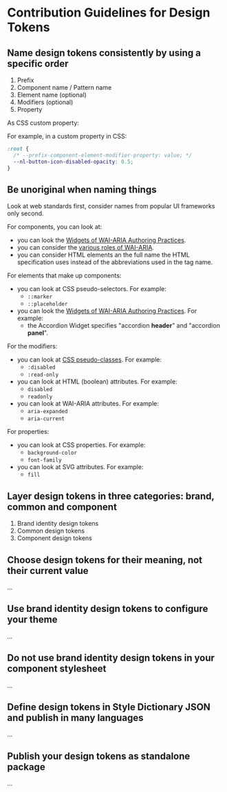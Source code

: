 <!--
@license EUPL-1.2
Copyright (c) 2021 Robbert Broersma
-->

# Contribution Guidelines for Design Tokens

## Name design tokens consistently by using a specific order

1. Prefix
2. Component name / Pattern name
3. Element name (optional)
4. Modifiers (optional)
5. Property

As CSS custom property:

For example, in a custom property in CSS:

```css
:root {
  /* --prefix-component-element-modifier-property: value; */
  --nl-button-icon-disabled-opacity: 0.5;
}
```

## Be unoriginal when naming things

Look at web standards first, consider names from popular UI frameworks only second.

For components, you can look at:

- you can look the [Widgets of WAI-ARIA Authoring Practices](https://www.w3.org/TR/wai-aria-practices/).
- you can consider the [various roles of WAI-ARIA](https://www.w3.org/TR/wai-aria-1.1/#roles_categorization).
- you can consider HTML elements an the full name the HTML specification uses instead of the abbreviations used in the tag name.

For elements that make up components:

- you can look at CSS pseudo-selectors. For example:
  - `::marker`
  - `::placeholder`
- you can look the [Widgets of WAI-ARIA Authoring Practices](https://www.w3.org/TR/wai-aria-practices/). For example:
  - the Accordion Widget specifies "accordion **header**" and "accordion **panel**".

For the modifiers:

- you can look at [CSS pseudo-classes](https://developer.mozilla.org/en-US/docs/Web/CSS/Pseudo-classes). For example:
  - `:disabled`
  - `:read-only`
- you can look at HTML (boolean) attributes. For example:
  - `disabled`
  - `readonly`
- you can look at WAI-ARIA attributes. For example:
  - `aria-expanded`
  - `aria-current`

For properties:

- you can look at CSS properties. For example:
  - `background-color`
  - `font-family`
- you can look at SVG attributes. For example:
  - `fill`

## Layer design tokens in three categories: brand, common and component

1. Brand identity design tokens
2. Common design tokens
3. Component design tokens

## Choose design tokens for their meaning, not their current value

...

## Use brand identity design tokens to configure your theme

...

## Do not use brand identity design tokens in your component stylesheet

...

## Define design tokens in Style Dictionary JSON and publish in many languages

...

## Publish your design tokens as standalone package

...
